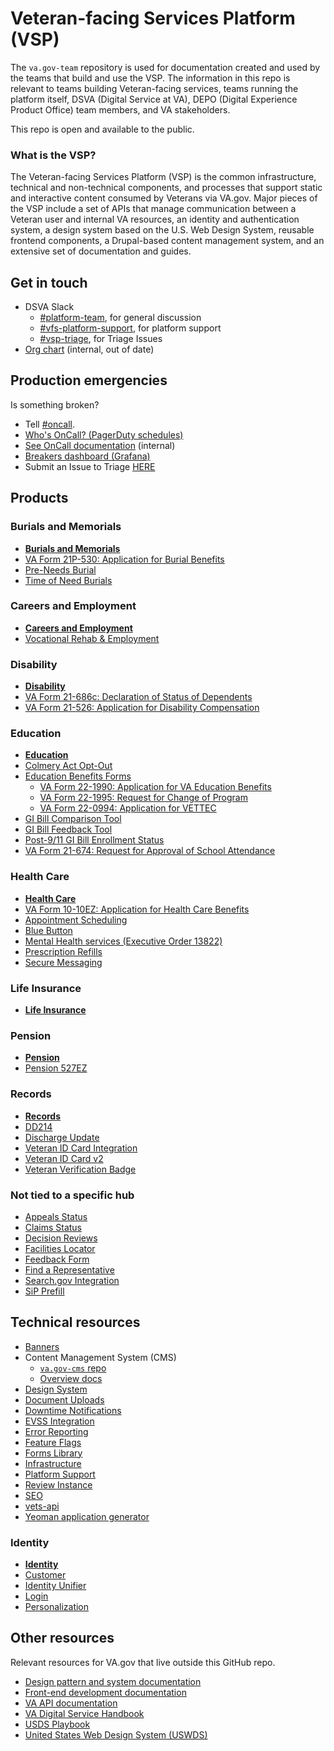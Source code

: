 
# Veteran-facing Services Platform (VSP)
The `va.gov-team` repository is used for documentation created and used by the teams that build and use the VSP. The information in this repo is relevant to teams building Veteran-facing services, teams running the platform itself, DSVA (Digital Service at VA), DEPO (Digital Experience Product Office) team members, and VA stakeholders.

This repo is open and available to the public.

### What is the VSP?
The Veteran-facing Services Platform (VSP) is the common infrastructure, technical and non-technical components, and processes that support static and interactive content consumed by Veterans via VA.gov. Major pieces of the VSP include a set of APIs that manage communication between a Veteran user and internal VA resources, an identity and authentication system, a design system based on the U.S. Web Design System, reusable frontend components, a Drupal-based content management system, and an extensive set of documentation and guides.

## Get in touch

* DSVA Slack
    * [#platform-team](https://dsva.slack.com/messages/CJRQ85PQB), for general discussion
    * [#vfs-platform-support](https://dsva.slack.com/messages/CBU0KDSB1), for platform support
    * [#vsp-triage](https://dsva.slack.com/messages/CK1FA11H8), for Triage Issues
* [Org chart](https://github.com/department-of-veterans-affairs/vets.gov-team/blob/master/Administrative/org-chart.md) (internal, out of date)

## Production emergencies

Is something broken?

* Tell [#oncall](https://dsva.slack.com/messages/C30LCU8S3).
* [Who's OnCall? (PagerDuty schedules)](https://dsva.pagerduty.com/schedules)
* [See OnCall documentation](https://github.com/department-of-veterans-affairs/vets.gov-team/tree/master/Practice%20Areas/Engineering/OnCall) (internal)
* [Breakers dashboard (Grafana)](http://grafana.vetsgov-internal/dashboard/db/breakers?orgId=1)
* Submit an Issue to Triage [HERE](https://github.com/department-of-veterans-affairs/va.gov-team/issues/new?assignees=&labels=triage%2C+triage-incident&template=triage-incident-template.md&title=)

## Products

### Burials and Memorials

* [**Burials and Memorials**](https://github.com/department-of-veterans-affairs/vets.gov-team/tree/master/Products/Burials%20and%20memorials)
* [VA Form 21P-530: Application for Burial Benefits
](https://github.com/department-of-veterans-affairs/vets.gov-team/tree/master/Products/Burials%20and%20memorials/Burial%20530)
* [Pre-Needs Burial](https://github.com/department-of-veterans-affairs/vets.gov-team/tree/master/Products/Burials%20and%20memorials/Pre-Needs-Burial)
* [Time of Need Burials](https://github.com/department-of-veterans-affairs/vets.gov-team/tree/master/Products/Burials%20and%20memorials/Time-of-Need-Burials)

### Careers and Employment

* [**Careers and Employment**](https://github.com/department-of-veterans-affairs/vets.gov-team/tree/master/Products/Careers%20and%20employment)
* [Vocational Rehab & Employment](https://github.com/department-of-veterans-affairs/vets.gov-team/tree/master/Products/Careers%20and%20employment/Voc%20Rehab%20and%20Employment)

### Disability

* [**Disability**](https://github.com/department-of-veterans-affairs/vets.gov-team/tree/master/Products/Disability)
* [VA Form 21-686c: Declaration of Status of Dependents](https://github.com/department-of-veterans-affairs/vets.gov-team/tree/master/Products/Disability/Declare%20Dependent%20686)
* [VA Form 21-526: Application for Disability Compensation](https://github.com/department-of-veterans-affairs/vets.gov-team/tree/master/Products/Disability/Disability%20526EZ)

### Education

* [**Education**](https://github.com/department-of-veterans-affairs/vets.gov-team/tree/master/Products/Education)
* [Colmery Act Opt-Out](https://github.com/department-of-veterans-affairs/vets.gov-team/tree/master/Products/Education/Colmery%20Act%20Opt%20Out)
* [Education Benefits Forms](https://github.com/department-of-veterans-affairs/vets.gov-team/tree/master/Products/Education/Education%20Benefits%20Apps)
    * [VA Form 22-1990: Application for VA Education Benefits](https://github.com/department-of-veterans-affairs/vets.gov-team/tree/master/Products/Education/Education%20Benefits%20Apps/1990)
    * [VA Form 22-1995: Request for Change of Program](https://github.com/department-of-veterans-affairs/vets.gov-team/tree/master/Products/Education/Education%20Benefits%20Apps/1995)
    * [VA Form 22-0994: Application for VETTEC](https://github.com/department-of-veterans-affairs/vets.gov-team/tree/master/Products/Education/Education%20Benefits%20Apps/VETTEC%200994)
* [GI Bill Comparison Tool](https://github.com/department-of-veterans-affairs/vets.gov-team/tree/master/Products/Education/GIBCT)
* [GI Bill Feedback Tool](https://github.com/department-of-veterans-affairs/vets.gov-team/tree/master/Products/Education/GI%20Bill%20Feedback%20Tool)
* [Post-9/11 GI Bill Enrollment Status](https://github.com/department-of-veterans-affairs/vets.gov-team/tree/master/Products/Education/Post-911%20GI%20Bill%20Statement%20of%20Benefits)
* [VA Form 21-674: Request for Approval of School Attendance](https://github.com/department-of-veterans-affairs/vets.gov-team/tree/master/Products/Education/School%20Attendance%20674)

### Health Care

* [**Health Care**](https://github.com/department-of-veterans-affairs/vets.gov-team/tree/master/Products/Health%20care)
* [VA Form 10-10EZ: Application for Health Care Benefits](https://github.com/department-of-veterans-affairs/vets.gov-team/tree/master/Products/Health%20care/HealthApplication)
* [Appointment Scheduling](https://github.com/department-of-veterans-affairs/vets.gov-team/tree/master/Products/Health%20care/Scheduling)
* [Blue Button](https://github.com/department-of-veterans-affairs/vets.gov-team/tree/master/Products/Health%20care/Blue%20Button)
* [Mental Health services (Executive Order 13822)](https://github.com/department-of-veterans-affairs/vets.gov-team/tree/master/Products/Health%20care/Mental%20Health%20EO)
* [Prescription Refills](https://github.com/department-of-veterans-affairs/vets.gov-team/tree/master/Products/Health%20care/Rx%20Refills)
* [Secure Messaging](https://github.com/department-of-veterans-affairs/vets.gov-team/tree/master/Products/Health%20care/Secure%20Messaging)

### Life Insurance

* [**Life Insurance**](https://github.com/department-of-veterans-affairs/vets.gov-team/tree/master/Products/Life%20insurance)

### Pension

* [**Pension**](https://github.com/department-of-veterans-affairs/vets.gov-team/tree/master/Products/Pension)
* [Pension 527EZ](https://github.com/department-of-veterans-affairs/vets.gov-team/tree/master/Products/Pension/Pension%20527EZ)

### Records

* [**Records**](https://github.com/department-of-veterans-affairs/vets.gov-team/tree/master/Products/Records)
* [DD214](https://github.com/department-of-veterans-affairs/vets.gov-team/tree/master/Products/Records/DD214)
* [Discharge Update](https://github.com/department-of-veterans-affairs/vets.gov-team/tree/master/Products/Records/Discharge%20Update)
* [Veteran ID Card Integration](https://github.com/department-of-veterans-affairs/vets.gov-team/tree/master/Products/Records/Veteran%20ID%20Card%20Integration)
* [Veteran ID Card v2](https://github.com/department-of-veterans-affairs/vets.gov-team/tree/master/Products/Records/Veteran%20Identification%20Card%20v2)
* [Veteran Verification Badge](https://github.com/department-of-veterans-affairs/vets.gov-team/tree/master/Products/Records/Veteran-Verification-Badge)

### Not tied to a specific hub

* [Appeals Status](https://github.com/department-of-veterans-affairs/vets.gov-team/tree/master/Products/Global/Appeals%20Status)
* [Claims Status](https://github.com/department-of-veterans-affairs/vets.gov-team/tree/master/Products/Global/Claim%20Status)
* [Decision Reviews](https://github.com/department-of-veterans-affairs/vets.gov-team/tree/master/Products/Global/Decision%20Reviews)
* [Facilities Locator](https://github.com/department-of-veterans-affairs/vets.gov-team/tree/master/Products/Global/Facilities_Locator)
* [Feedback Form](https://github.com/department-of-veterans-affairs/vets.gov-team/tree/master/Products/Global/FeedbackForm)
* [Find a Representative](https://github.com/department-of-veterans-affairs/vets.gov-team/tree/master/Products/Global/Find%20a%20Representative)
* [Search.gov Integration](https://github.com/department-of-veterans-affairs/vets.gov-team/tree/master/Products/Global/Search)
* [SiP Prefill](https://github.com/department-of-veterans-affairs/vets.gov-team/tree/master/Products/Global/SiP-Prefill)

## Technical resources

* [Banners](https://github.com/department-of-veterans-affairs/vets.gov-team/tree/master/Products/Platform/Banners)
* Content Management System (CMS)
    * [`va.gov-cms` repo](https://github.com/department-of-veterans-affairs/va.gov-cms/)
    * [Overview docs](https://department-of-veterans-affairs.github.io/veteran-facing-services-tools/platform/architecture/cms/)
* [Design System](https://github.com/department-of-veterans-affairs/vets.gov-team/tree/master/Products/Platform/Design%20System)
* [Document Uploads](https://github.com/department-of-veterans-affairs/vets.gov-team/tree/master/Products/Platform/Document%20Uploads)
* [Downtime Notifications](https://github.com/department-of-veterans-affairs/vets.gov-team/tree/master/Products/Platform/Downtime%20Notifications)
* [EVSS Integration](https://github.com/department-of-veterans-affairs/vets.gov-team/tree/master/Products/Platform/EVSS%20Integration)
* [Error Reporting](https://github.com/department-of-veterans-affairs/vets.gov-team/tree/master/Products/Platform/Error-Reporting)
* [Feature Flags](https://github.com/department-of-veterans-affairs/vets.gov-team/tree/master/Products/Platform/FeatureFlags)
* [Forms Library](https://github.com/department-of-veterans-affairs/vets.gov-team/tree/master/Products/Platform/Forms%20Library)
* [Infrastructure](https://github.com/department-of-veterans-affairs/vets.gov-team/tree/master/Products/Platform/Infrastructure)
* [Platform Support](https://github.com/department-of-veterans-affairs/vets.gov-team/tree/master/Products/Platform/Platform%20Support)
* [Review Instance](https://github.com/department-of-veterans-affairs/vets.gov-team/tree/master/Products/Platform/ReviewInstance)
* [SEO](https://github.com/department-of-veterans-affairs/vets.gov-team/tree/master/Products/Platform/SEO)
* [vets-api](https://github.com/department-of-veterans-affairs/vets.gov-team/tree/master/Products/Platform/Vets-API)
* [Yeoman application generator](https://github.com/department-of-veterans-affairs/vets.gov-team/tree/master/Products/Platform/Yeoman%20application%20generator)

### Identity

* [**Identity**](https://github.com/department-of-veterans-affairs/vets.gov-team/tree/master/Products/Identity)
* [Customer](https://github.com/department-of-veterans-affairs/vets.gov-team/tree/master/Products/Identity/Customer)
* [Identity Unifier](https://github.com/department-of-veterans-affairs/vets.gov-team/tree/master/Products/Identity/Identity%20Unifier)
* [Login](https://github.com/department-of-veterans-affairs/vets.gov-team/tree/master/Products/Identity/Login)
* [Personalization](https://github.com/department-of-veterans-affairs/vets.gov-team/tree/master/Products/Identity/Personalization) 

## Other resources

Relevant resources for VA.gov that live outside this GitHub repo.

* [Design pattern and system documentation](https://design.va.gov/)
* [Front-end development documentation](https://department-of-veterans-affairs.github.io/veteran-facing-services-tools/getting-started)
* [VA API documentation](https://developer.va.gov/)
* [VA Digital Service Handbook](https://department-of-veterans-affairs.github.io/va-digital-service-handbook/)
* [USDS Playbook](https://playbook.cio.gov/)
* [United States Web Design System (USWDS)](https://designsystem.digital.gov/)
